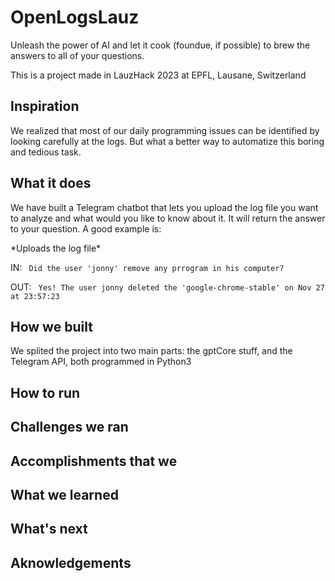 # OpenLogsLauz
Unleash the power of AI and let it cook (foundue, if possible) to brew the answers to all of your questions.

This is a project made in LauzHack 2023 at EPFL, Lausane, Switzerland

## Inspiration
We realized that most of our daily programming issues can be identified by looking carefully at the logs. But what a better way to automatize this boring and tedious task. 

## What it does
We have built a Telegram chatbot that lets you upload the log file you want to analyze and what would you like to know about it. It will return the answer to your question. A good example is: 

\*Uploads the log file\*

IN: ` Did the user 'jonny' remove any prrogram in his computer?`

OUT: ` Yes! The user jonny deleted the 'google-chrome-stable' on Nov 27 at 23:57:23`



## How we built
We splited the project into two main parts: the gptCore stuff, and the Telegram API, both programmed in Python3

## How to run
## Challenges we ran
## Accomplishments that we
## What we learned
## What's next
## Aknowledgements
